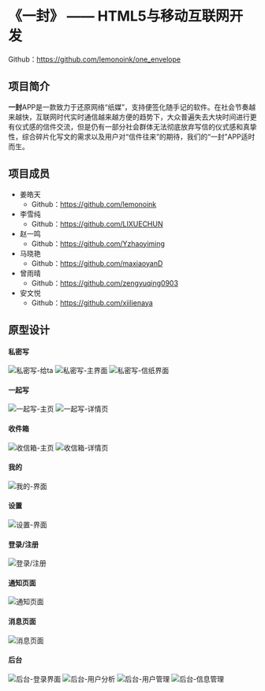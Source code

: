 # 《一封》 —— HTML5与移动互联网开发

Github：https://github.com/lemonoink/one_envelope

## 项目简介

**一封**APP是一款致力于还原网络“纸媒”，支持便签化随手记的软件。在社会节奏越来越快，互联网时代实时通信越来越方便的趋势下，大众普遍失去大块时间进行更有仪式感的信件交流，但是仍有一部分社会群体无法彻底放弃写信的仪式感和真挚性，综合碎片化写文的需求以及用户对“信件往来”的期待，我们的“一封”APP适时而生。

## 项目成员

* 姜皓天
  * Github：https://github.com/lemonoink
* 李雪纯
  * Github：https://github.com/LIXUECHUN
* 赵一鸣
  * Github：https://github.com/Yzhaoyiming
* 马晓艳
  * Github：https://github.com/maxiaoyanD
* 曾雨晴
  * Github：https://github.com/zengyuqing0903
* 安文悦
  * Github：https://github.com/xiilienaya

## 原型设计

#### 私密写

![私密写-给ta](./images/1.png)
![私密写-主界面](./images/2.png)
![私密写-信纸界面](./images/3.png)

#### 一起写

![一起写-主页](./images/4.png)
![一起写-详情页](./images/5.png)

#### 收件箱

![收信箱-主页](./images/6.png)
![收信箱-详情页](./images/7.png)

#### 我的

![我的-界面](./images/8.png)

#### 设置

![设置-界面](./images/9.png)

#### 登录/注册

![登录/注册](./images/10.png)

#### 通知页面

![通知页面](./images/11.png)

#### 消息页面

![消息页面](./images/12.png)

#### 后台

![后台-登录界面](./images/13.png)
![后台-用户分析](./images/14.png)
![后台-用户管理](./images/15.png)
![后台-信息管理](./images/16.png)
